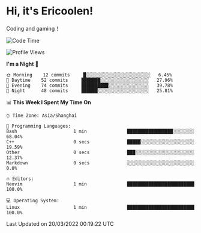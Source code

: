 # Hi, it's Ericoolen!
Coding and gaming！

<!--START_SECTION:waka-->
![Code Time](http://img.shields.io/badge/Code%20Time-188%20hrs%2043%20mins-blue)

![Profile Views](http://img.shields.io/badge/Profile%20Views-1-blue)

**I'm a Night 🦉** 

```text
🌞 Morning    12 commits     █░░░░░░░░░░░░░░░░░░░░░░░░   6.45% 
🌆 Daytime    52 commits     ███████░░░░░░░░░░░░░░░░░░   27.96% 
🌃 Evening    74 commits     ██████████░░░░░░░░░░░░░░░   39.78% 
🌙 Night      48 commits     ██████░░░░░░░░░░░░░░░░░░░   25.81%

```


📊 **This Week I Spent My Time On** 

```text
⌚︎ Time Zone: Asia/Shanghai

💬 Programming Languages: 
Bash                     1 min               █████████████████░░░░░░░░   68.04% 
C++                      0 secs              █████░░░░░░░░░░░░░░░░░░░░   19.59% 
Other                    0 secs              ███░░░░░░░░░░░░░░░░░░░░░░   12.37% 
Markdown                 0 secs              ░░░░░░░░░░░░░░░░░░░░░░░░░   0.0%

🔥 Editors: 
Neovim                   1 min               █████████████████████████   100.0%

💻 Operating System: 
Linux                    1 min               █████████████████████████   100.0%

```


 Last Updated on 20/03/2022 00:19:22 UTC
<!--END_SECTION:waka-->

